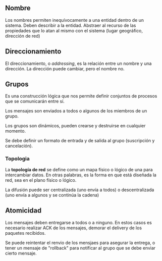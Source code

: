 ## Nombre

Los nombres permiten inequívocamente a una entidad dentro de un sistema. Deben describir a la entidad. Abstraer al recurso de las propiedades que lo atan al mismo con el sistema (lugar geográfico, dirección de red)

## Direccionamiento

El direccionamiento, o *addressing*, es la relación entre un nombre y una dirección. La dirección puede cambiar, pero el nombre no.

## Grupos

Es una construcción lógica que nos permite definir conjuntos de procesos que se comunicarán entre sí.

Los mensajes son enviados a todos o algunos de los miembros de un grupo.

Los grupos son dinámicos, pueden crearse y destruirse en cualquier momento.

Se debe definir un formato de entrada y de salida al grupo (suscripción y cancelación).

### Topologia

La **topología de red** se define como un mapa físico o lógico de una para intercambiar datos. En otras palabras, es la forma en que está diseñada la red, sea en el plano físico o lógico.

La difusión puede ser centralizada (uno envía a todos) o descentralizada (uno envía a algunos y se continúa la cadena)

## Atomicidad

Los mensajes deben entregarse a todos o a ninguno. En estos casos es necesario realizar ACK de los mensajes, demorar el delivery de los paquetes recibidos.

Se puede reintentar el renvio de los mensjaes para asegurar la entrega, o tener un mensaje de "rollback" para notificar al grupo que se debe enviar cierto mensaje.
